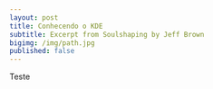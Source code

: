 ```yaml
---
layout: post
title: Conhecendo o KDE
subtitle: Excerpt from Soulshaping by Jeff Brown
bigimg: /img/path.jpg
published: false
---
```


Teste
